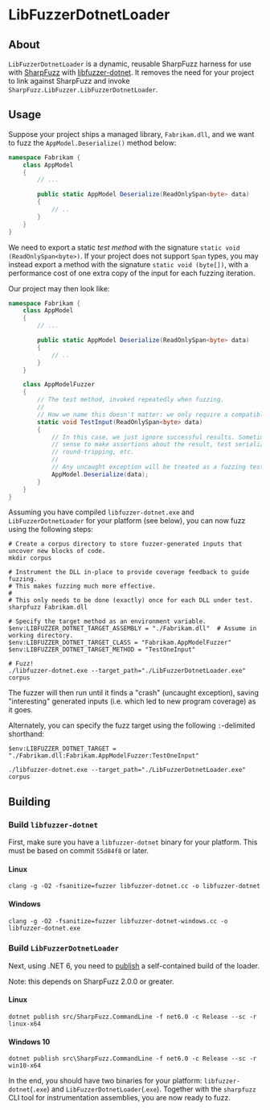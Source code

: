 # LibFuzzerDotnetLoader

## About

`LibFuzzerDotnetLoader` is a dynamic, reusable SharpFuzz harness for use with
[SharpFuzz](https://github.com/Metalnem/sharpfuzz) with [libfuzzer-dotnet](https://github.com/Metalnem/libfuzzer-dotnet).
It removes the need for your project to link against SharpFuzz and invoke `SharpFuzz.LibFuzzer.LibFuzzerDotnetLoader`.

## Usage

Suppose your project ships a managed library, `Fabrikam.dll`,
and we want to fuzz the `AppModel.Deserialize()` method below:

```csharp
namespace Fabrikam {
    class AppModel
    {
        // ...

        public static AppModel Deserialize(ReadOnlySpan<byte> data)
        {
            // ..
        }
    }
}
```

We need to export a static _test method_ with the signature `static void (ReadOnlySpan<byte>)`.
If your project does not support `Span` types,
you may instead export a method with the signature `static void (byte[])`,
with a performance cost of one extra copy of the input for each fuzzing iteration.

Our project may then look like:

```csharp
namespace Fabrikam {
    class AppModel
    {
        // ...

        public static AppModel Deserialize(ReadOnlySpan<byte> data)
        {
            // ..
        }
    }

    class AppModelFuzzer
    {
        // The test method, invoked repeatedly when fuzzing.
        //
        // How we name this doesn't matter: we only require a compatible signature.
        static void TestInput(ReadOnlySpan<byte> data)
        {
            // In this case, we just ignore successful results. Sometimes it may make
            // sense to make assertions about the result, test serialization/deserialization
            // round-tripping, etc.
            //
            // Any uncaught exception will be treated as a fuzzing test case failure.
            AppModel.Deserialize(data);
        }
    }
}
```

Assuming you have compiled `libfuzzer-dotnet.exe` and `LibFuzzerDotnetLoader` for your platform (see below),
you can now fuzz using the following steps:

```pwsh
# Create a corpus directory to store fuzzer-generated inputs that uncover new blocks of code.
mkdir corpus

# Instrument the DLL in-place to provide coverage feedback to guide fuzzing.
# This makes fuzzing much more effective.
#
# This only needs to be done (exactly) once for each DLL under test.
sharpfuzz Fabrikam.dll

# Specify the target method as an environment variable.
$env:LIBFUZZER_DOTNET_TARGET_ASSEMBLY = "./Fabrikam.dll"  # Assume in working directory.
$env:LIBFUZZER_DOTNET_TARGET_CLASS = "Fabrikam.AppModelFuzzer"
$env:LIBFUZZER_DOTNET_TARGET_METHOD = "TestOneInput"

# Fuzz!
./libfuzzer-dotnet.exe --target_path="./LibFuzzerDotnetLoader.exe" corpus
```

The fuzzer will then run until it finds a "crash" (uncaught exception), saving "interesting" generated
inputs (i.e. which led to new program coverage) as it goes.

Alternately, you can specify the fuzz target using the following `:`-delimited shorthand:

```pwsh
$env:LIBFUZZER_DOTNET_TARGET = "./Fabrikam.dll:Fabrikam.AppModelFuzzer:TestOneInput"

./libfuzzer-dotnet.exe --target_path="./LibFuzzerDotnetLoader.exe" corpus
```

## Building

### Build `libfuzzer-dotnet`

First, make sure you have a `libfuzzer-dotnet` binary for your platform.
This must be based on commit `55d84f8` or later.

#### Linux
```
clang -g -O2 -fsanitize=fuzzer libfuzzer-dotnet.cc -o libfuzzer-dotnet
```

#### Windows
```
clang -g -O2 -fsanitize=fuzzer libfuzzer-dotnet-windows.cc -o libfuzzer-dotnet.exe
```

### Build `LibFuzzerDotnetLoader`

Next, using .NET 6, you need to [publish](https://docs.microsoft.com/en-us/dotnet/core/tools/dotnet-publish) a self-contained
build of the loader.

Note: this depends on SharpFuzz 2.0.0 or greater.

#### Linux
```
dotnet publish src/SharpFuzz.CommandLine -f net6.0 -c Release --sc -r linux-x64
```

#### Windows 10
```
dotnet publish src\SharpFuzz.CommandLine -f net6.0 -c Release --sc -r win10-x64
```

In the end, you should have two binaries for your platform: `libfuzzer-dotnet`(`.exe`) and `LibFuzzerDotnetLoader`(.`exe`).
Together with the `sharpfuzz` CLI tool for instrumentation assemblies, you are now ready to fuzz.
